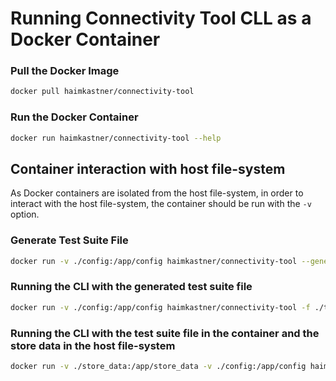 # Running Connectivity Tool CLL as a Docker Container

### Pull the Docker Image

```bash
docker pull haimkastner/connectivity-tool
```

### Run the Docker Container

```bash
docker run haimkastner/connectivity-tool --help
```

## Container interaction with host file-system

As Docker containers are isolated from the host file-system, in order to interact with the host file-system, the container should be run with the `-v` option.

### Generate Test Suite File
```bash
docker run -v ./config:/app/config haimkastner/connectivity-tool --generate-path ./config
```

### Running the CLI with the generated test suite file
```bash
docker run -v ./config:/app/config haimkastner/connectivity-tool -f ./test_suite.yaml
```

### Running the CLI with the test suite file in the container and the store data in the host file-system
```bash
docker run -v ./store_data:/app/store_data -v ./config:/app/config haimkastner/connectivity-tool -f ./config/test_suite.yaml
```
